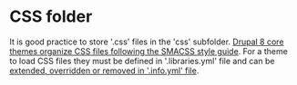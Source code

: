 CSS folder
==========

It is good practice to store '.css' files in the 'css' subfolder. [Drupal 8 core themes organize CSS files following the SMACSS style guide](https://www.drupal.org/node/1887922). For a theme to load CSS files they must be defined in '.libraries.yml' file and can be [extended, overridden or removed in '.info.yml' file](https://www.drupal.org/node/2349827).